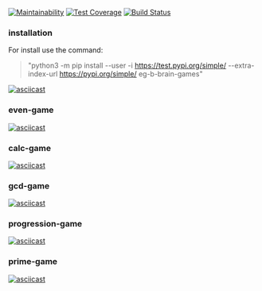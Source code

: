[![Maintainability](https://api.codeclimate.com/v1/badges/a99a88d28ad37a79dbf6/maintainability)](https://codeclimate.com/github/codeclimate/codeclimate/maintainability)
[![Test Coverage](https://api.codeclimate.com/v1/badges/a99a88d28ad37a79dbf6/test_coverage)](https://codeclimate.com/github/codeclimate/codeclimate/test_coverage)
[![Build Status](https://travis-ci.org/eg-b/python-project-lvl1.svg?branch=master)](https://travis-ci.org/eg-b/python-project-lvl1)

### installation

For install use the command: 
> "python3 -m pip install --user -i https://test.pypi.org/simple/ --extra-index-url https://pypi.org/simple/ eg-b-brain-games"

[![asciicast](https://asciinema.org/a/NYyXjodMTAEXj72iIZguqG9zM.svg)](https://asciinema.org/a/NYyXjodMTAEXj72iIZguqG9zM)


### even-game

[![asciicast](https://asciinema.org/a/wjOlCqBJGDIwFUqPy48W8QyG6.svg)](https://asciinema.org/a/wjOlCqBJGDIwFUqPy48W8QyG6)

### calc-game

[![asciicast](https://asciinema.org/a/9kwNPfEJaZ1FtW9ZynnubTtKV.svg)](https://asciinema.org/a/9kwNPfEJaZ1FtW9ZynnubTtKV)


### gcd-game

[![asciicast](https://asciinema.org/a/8uyilkkGF1Ywt2ZPR8VZZjmGt.svg)](https://asciinema.org/a/8uyilkkGF1Ywt2ZPR8VZZjmGt)


### progression-game

[![asciicast](https://asciinema.org/a/bUSYLHPsWzRSE2bFNrvbjDzDz.svg)](https://asciinema.org/a/bUSYLHPsWzRSE2bFNrvbjDzDz)


### prime-game

[![asciicast](https://asciinema.org/a/tedJeka0NFM8c5k3OKLun64QZ.svg)](https://asciinema.org/a/tedJeka0NFM8c5k3OKLun64QZ)
